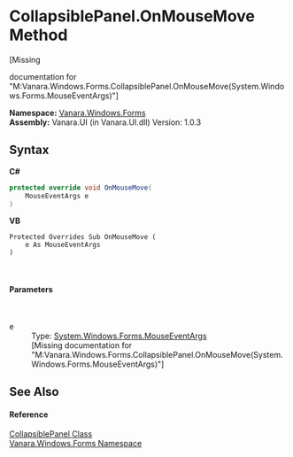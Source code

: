# CollapsiblePanel.OnMouseMove Method 
 

\[Missing <summary> documentation for "M:Vanara.Windows.Forms.CollapsiblePanel.OnMouseMove(System.Windows.Forms.MouseEventArgs)"\]

**Namespace:**&nbsp;<a href="c580cf52-4028-70db-28d0-f9b1abc03861">Vanara.Windows.Forms</a><br />**Assembly:**&nbsp;Vanara.UI (in Vanara.UI.dll) Version: 1.0.3

## Syntax

**C#**<br />
``` C#
protected override void OnMouseMove(
	MouseEventArgs e
)
```

**VB**<br />
``` VB
Protected Overrides Sub OnMouseMove ( 
	e As MouseEventArgs
)
```

<br />

#### Parameters
&nbsp;<dl><dt>e</dt><dd>Type: <a href="http://msdn2.microsoft.com/en-us/library/zcydbd80" target="_blank">System.Windows.Forms.MouseEventArgs</a><br />\[Missing <param name="e"/> documentation for "M:Vanara.Windows.Forms.CollapsiblePanel.OnMouseMove(System.Windows.Forms.MouseEventArgs)"\]</dd></dl>

## See Also


#### Reference
<a href="d0ea702f-e040-f4b1-5375-45a57b332c0a">CollapsiblePanel Class</a><br /><a href="c580cf52-4028-70db-28d0-f9b1abc03861">Vanara.Windows.Forms Namespace</a><br />
